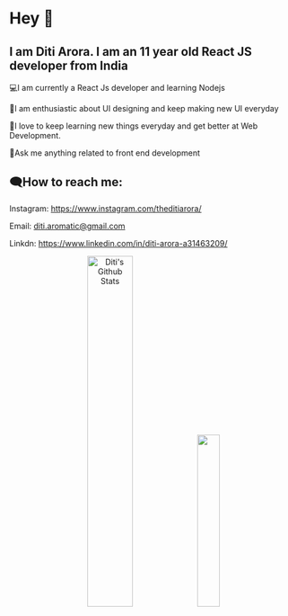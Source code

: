  # Hey 👋
 
## I am Diti Arora. I am an 11 year old React JS developer from India



💻I am currently a React Js developer and learning Nodejs

🎨I am enthusiastic about UI designing and keep making new UI everyday

🌱I love to keep learning new things everyday and get better at Web Development.

💭Ask me anything related to front end development


## 🗨How to reach me:

Instagram: https://www.instagram.com/theditiarora/

Email: diti.aromatic@gmail.com

Linkdn: https://www.linkedin.com/in/diti-arora-a31463209/

<p align="center">
 <img src="https://github-readme-stats.vercel.app/api?username=Diti-Arora13&include_all_commits=true&count_private=true&show_icons=true&line_height=20&title_color=7A7ADB&icon_color=2234AE&text_color=D3D3D3&bg_color=0,000000,130F40" alt="Diti's Github Stats" width="40%" style="margin-right="20px"">
  <img src="https://github-readme-stats.vercel.app/api/top-langs/?username=Diti-Arora13&theme=tokyonight&layout=compact" width="28%">
</p>




